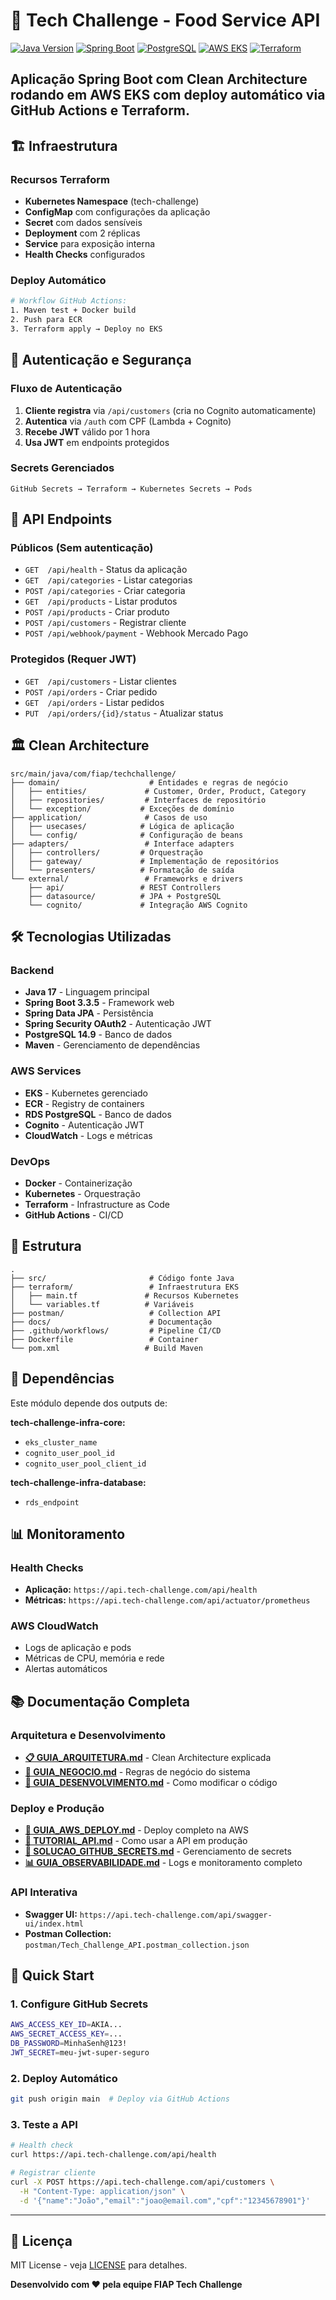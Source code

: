 # 🍔 Tech Challenge - Food Service API

[![Java Version](https://img.shields.io/badge/Java-17-%23ED8B00?logo=openjdk)](https://openjdk.org/)
[![Spring Boot](https://img.shields.io/badge/Spring%20Boot-3.3.5-%236DB33F?logo=spring)](https://spring.io/)
[![PostgreSQL](https://img.shields.io/badge/PostgreSQL-14.9-%23316192?logo=postgresql)](https://www.postgresql.org/)
[![AWS EKS](https://img.shields.io/badge/AWS-EKS-%23FF9900?logo=amazon-aws)](https://aws.amazon.com/eks/)
[![Terraform](https://img.shields.io/badge/Terraform-1.5.0-%23623CE4?logo=terraform)](https://www.terraform.io/)

Aplicação Spring Boot com **Clean Architecture** rodando em **AWS EKS** com deploy automático via **GitHub Actions** e **Terraform**.
---

## 🏗️ Infraestrutura

### Recursos Terraform

- **Kubernetes Namespace** (tech-challenge)
- **ConfigMap** com configurações da aplicação
- **Secret** com dados sensíveis
- **Deployment** com 2 réplicas
- **Service** para exposição interna
- **Health Checks** configurados

### Deploy Automático

```bash
# Workflow GitHub Actions:
1. Maven test + Docker build
2. Push para ECR
3. Terraform apply → Deploy no EKS
```

## 🔐 Autenticação e Segurança

### Fluxo de Autenticação
1. **Cliente registra** via `/api/customers` (cria no Cognito automaticamente)
2. **Autentica** via `/auth` com CPF (Lambda + Cognito)
3. **Recebe JWT** válido por 1 hora
4. **Usa JWT** em endpoints protegidos

### Secrets Gerenciados
```
GitHub Secrets → Terraform → Kubernetes Secrets → Pods
```

## 🍔 API Endpoints

### Públicos (Sem autenticação)
- `GET  /api/health`          - Status da aplicação
- `GET  /api/categories`      - Listar categorias
- `POST /api/categories`      - Criar categoria
- `GET  /api/products`        - Listar produtos
- `POST /api/products`        - Criar produto
- `POST /api/customers`       - Registrar cliente
- `POST /api/webhook/payment` - Webhook Mercado Pago

### Protegidos (Requer JWT)
- `GET  /api/customers`          - Listar clientes
- `POST /api/orders`             - Criar pedido
- `GET  /api/orders`             - Listar pedidos
- `PUT  /api/orders/{id}/status` - Atualizar status

## 🏛️ Clean Architecture

```
src/main/java/com/fiap/techchallenge/
├── domain/                    # Entidades e regras de negócio
│   ├── entities/             # Customer, Order, Product, Category
│   ├── repositories/         # Interfaces de repositório
│   └── exception/           # Exceções de domínio
├── application/              # Casos de uso
│   ├── usecases/            # Lógica de aplicação
│   └── config/              # Configuração de beans
├── adapters/                 # Interface adapters
│   ├── controllers/         # Orquestração
│   ├── gateway/             # Implementação de repositórios
│   └── presenters/          # Formatação de saída
└── external/                 # Frameworks e drivers
    ├── api/                 # REST Controllers
    ├── datasource/          # JPA + PostgreSQL
    └── cognito/             # Integração AWS Cognito
```

## 🛠️ Tecnologias Utilizadas

### Backend
- **Java 17** - Linguagem principal
- **Spring Boot 3.3.5** - Framework web
- **Spring Data JPA** - Persistência
- **Spring Security OAuth2** - Autenticação JWT
- **PostgreSQL 14.9** - Banco de dados
- **Maven** - Gerenciamento de dependências

### AWS Services
- **EKS** - Kubernetes gerenciado
- **ECR** - Registry de containers
- **RDS PostgreSQL** - Banco de dados
- **Cognito** - Autenticação JWT
- **CloudWatch** - Logs e métricas

### DevOps
- **Docker** - Containerização
- **Kubernetes** - Orquestração
- **Terraform** - Infrastructure as Code
- **GitHub Actions** - CI/CD

## 📁 Estrutura

```
.
├── src/                       # Código fonte Java
├── terraform/                 # Infraestrutura EKS
│   ├── main.tf               # Recursos Kubernetes
│   └── variables.tf          # Variáveis
├── postman/                   # Collection API
├── docs/                      # Documentação
├── .github/workflows/         # Pipeline CI/CD
├── Dockerfile                 # Container
└── pom.xml                   # Build Maven
```

## 🔗 Dependências

Este módulo depende dos outputs de:

**tech-challenge-infra-core:**
- `eks_cluster_name`
- `cognito_user_pool_id`
- `cognito_user_pool_client_id`

**tech-challenge-infra-database:**
- `rds_endpoint`

## 📊 Monitoramento

### Health Checks
- **Aplicação:** `https://api.tech-challenge.com/api/health`
- **Métricas:** `https://api.tech-challenge.com/api/actuator/prometheus`

### AWS CloudWatch
- Logs de aplicação e pods
- Métricas de CPU, memória e rede
- Alertas automáticos

## 📚 Documentação Completa

### Arquitetura e Desenvolvimento
- **[📋 GUIA_ARQUITETURA.md](./docs/GUIA_ARQUITETURA.md)** - Clean Architecture explicada
- **[🚀 GUIA_NEGOCIO.md](./docs/GUIA_NEGOCIO.md)** - Regras de negócio do sistema
- **[🔧 GUIA_DESENVOLVIMENTO.md](./docs/GUIA_DESENVOLVIMENTO.md)** - Como modificar o código

### Deploy e Produção
- **[🚀 GUIA_AWS_DEPLOY.md](./docs/GUIA_AWS_DEPLOY.md)** - Deploy completo na AWS
- **[📱 TUTORIAL_API.md](./docs/TUTORIAL_API.md)** - Como usar a API em produção
- **[🔐 SOLUCAO_GITHUB_SECRETS.md](./docs/SOLUCAO_GITHUB_SECRETS.md)** - Gerenciamento de secrets
- **[📊 GUIA_OBSERVABILIDADE.md](./docs/GUIA_OBSERVABILIDADE.md)** - Logs e monitoramento completo

### API Interativa
- **Swagger UI:** `https://api.tech-challenge.com/api/swagger-ui/index.html`
- **Postman Collection:** `postman/Tech_Challenge_API.postman_collection.json`

## 🚀 Quick Start

### 1. Configure GitHub Secrets
```bash
AWS_ACCESS_KEY_ID=AKIA...
AWS_SECRET_ACCESS_KEY=...
DB_PASSWORD=MinhaSenh@123!
JWT_SECRET=meu-jwt-super-seguro
```

### 2. Deploy Automático
```bash
git push origin main  # Deploy via GitHub Actions
```

### 3. Teste a API
```bash
# Health check
curl https://api.tech-challenge.com/api/health

# Registrar cliente
curl -X POST https://api.tech-challenge.com/api/customers \
  -H "Content-Type: application/json" \
  -d '{"name":"João","email":"joao@email.com","cpf":"12345678901"}'
```

---

## 📄 Licença

MIT License - veja [LICENSE](../LICENSE.md) para detalhes.

**Desenvolvido com ❤️ pela equipe FIAP Tech Challenge**